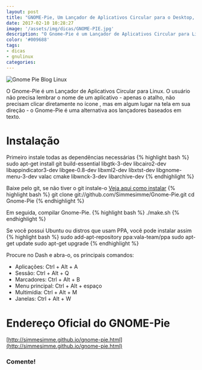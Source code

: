 ```yaml
---
layout: post
title: "GNOME-Pie, Um Lançador de Aplicativos Circular para o Desktop, Veja Como Instalar"
date: 2017-02-10 10:28:27
image: '/assets/img/dicas/GNOME-PIE.jpg'
description: "O Gnome-Pie é um Lançador de Aplicativos Circular para Linux."
color: '#009688'
tags:
- dicas
- gnulinux
categories:
---
```


![Gnome Pie Blog Linux](/assets/img/dicas/GNOME-PIE.jpg "Gnome Pie")

O Gnome-Pie é um Lançador de Aplicativos Circular para Linux. O usuário não precisa lembrar o nome de um aplicativo - apenas o atalho, não precisam clicar diretamente no ícone , mas em algum lugar na tela em sua direção - o Gnome-Pie é uma alternativa aos lançadores baseados em texto.

# Instalação

Primeiro instale todas as dependências necessárias
{% highlight bash %}
sudo apt-get install git build-essential libgtk-3-dev libcairo2-dev libappindicator3-dev libgee-0.8-dev libxml2-dev libxtst-dev libgnome-menu-3-dev valac cmake libwnck-3-dev libarchive-dev
{% endhighlight %}

Baixe pelo git, se não tiver o git instale-o [Veja aqui como instalar](http://www.terminalroot.com.br/git)
{% highlight bash %}
git clone git://github.com/Simmesimme/Gnome-Pie.git cd Gnome-Pie 
{% endhighlight %}

Em seguida, compilar Gnome-Pie.
{% highlight bash %}
./make.sh 
{% endhighlight %}

Se você possui Ubuntu ou distros que usam PPA, você pode instalar assim
{% highlight bash %}
sudo add-apt-repository ppa:vala-team/ppa sudo apt-get update sudo apt-get upgrade
{% endhighlight %}

Procure no Dash e abra-o, os principais comandos:

* Aplicações: Ctrl + Alt + A
* Sessão: Ctrl + Alt + Q
* Marcadores: Ctrl + Alt + B
* Menu principal: Ctrl + Alt + espaço
* Multimídia: Ctrl + Alt + M
* Janelas: Ctrl + Alt + W

# Endereço Oficial do GNOME-Pie
[http://simmesimme.github.io/gnome-pie.html](http://simmesimme.github.io/gnome-pie.html)

### Comente!

<script async src="https://pagead2.googlesyndication.com/pagead/js/adsbygoogle.js"></script>

<!-- Informat -->
<ins class="adsbygoogle"
 style="display:block"
 data-ad-client="ca-pub-2838251107855362"
 data-ad-slot="2327980059"
 data-ad-format="auto"
 data-full-width-responsive="true"></ins>

<script>
(adsbygoogle = window.adsbygoogle || []).push({});
</script>



